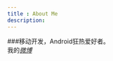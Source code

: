 ```yaml
---
title : About Me
description:
---
```


###移动开发，Android狂热爱好者。  
我的[*微博*][weibo]


[weibo]:http://weibo.com/206267869 "KorukH"